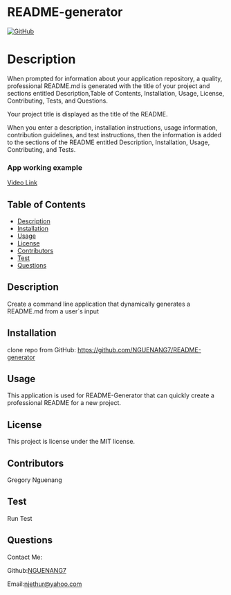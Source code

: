 # README-generator


[![GitHub](https://img.shields.io/github/license/NGUENANG7/README-Generator?logo=MIT&style=plastic)](https://github.com/BB/undefined)

# Description

When prompted for information about your application repository, a quality, professional README.md is generated with the title of 
your project and sections entitled Description,Table of Contents, Installation, Usage, License, Contributing, Tests, and Questions.

Your project title is displayed as the title of the README.

When you enter a description, installation instructions, usage information, contribution guidelines, and test instructions, then the 
information is added to the sections of the README entitled Description, Installation, Usage, Contributing, and Tests.


### App working example

[Video Link](https://drive.google.com/file/d/1DOMO_dTBfwYLq6KFlEgt9Amve1aBF3FV/view)

## Table of Contents
* [Description](#description)
* [Installation](#installation)
* [Usage](#usage)
* [License](#license)
* [Contributors](#contributors)
* [Test](#test)
* [Questions](#questions)

## Description
Create a command line application that dynamically generates a README.md from a user`s input

## Installation 
clone repo from GitHub: https://github.com/NGUENANG7/README-generator

## Usage 
This application is used for README-Generator that can quickly create a professional README for a new project.

## License
This project is license under the MIT license.

## Contributors
Gregory Nguenang

## Test
Run Test

## Questions
Contact Me:

Github:[NGUENANG7](https://github.com/NGUENANG7)

Email:[njethur@yahoo.com](https://github.com/NGUENANG7)
